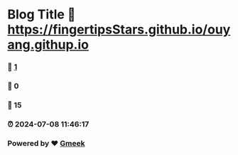 # Blog Title :link: https://fingertipsStars.github.io/ouyang.githup.io 
### :page_facing_up: [1](https://fingertipsStars.github.io/ouyang.githup.io/tag.html) 
### :speech_balloon: 0 
### :hibiscus: 15 
### :alarm_clock: 2024-07-08 11:46:17 
### Powered by :heart: [Gmeek](https://github.com/Meekdai/Gmeek)
